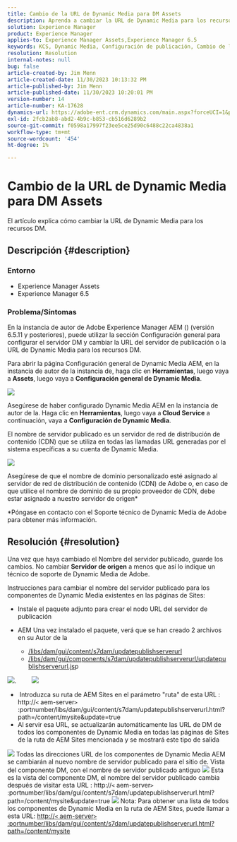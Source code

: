 ```yaml
---
title: Cambio de la URL de Dynamic Media para DM Assets
description: Aprenda a cambiar la URL de Dynamic Media para los recursos DM.
solution: Experience Manager
product: Experience Manager
applies-to: Experience Manager Assets,Experience Manager 6.5
keywords: KCS, Dynamic Media, Configuración de publicación, Cambio de la URL de DM
resolution: Resolution
internal-notes: null
bug: false
article-created-by: Jim Menn
article-created-date: 11/30/2023 10:13:32 PM
article-published-by: Jim Menn
article-published-date: 11/30/2023 10:20:01 PM
version-number: 14
article-number: KA-17628
dynamics-url: https://adobe-ent.crm.dynamics.com/main.aspx?forceUCI=1&pagetype=entityrecord&etn=knowledgearticle&id=0ec551ae-cd8f-ee11-8179-6045bd006268
exl-id: 2fcb2ab8-abd2-4b9c-b853-cb516d6289b2
source-git-commit: f0598a17997f23ee5ce25d90c6488c22ca4838a1
workflow-type: tm+mt
source-wordcount: '454'
ht-degree: 1%

---
```


# Cambio de la URL de Dynamic Media para DM Assets


El artículo explica cómo cambiar la URL de Dynamic Media para los recursos DM.

## Descripción {#description}


### Entorno

- Experience Manager Assets
- Experience Manager 6.5



### Problema/Síntomas


En la instancia de autor de Adobe Experience Manager AEM () (versión 6.5.11 y posteriores), puede utilizar la sección Configuración general para configurar el servidor DM y cambiar la URL del servidor de publicación o la URL de Dynamic Media para los recursos DM.

Para abrir la página Configuración general de Dynamic Media AEM, en la instancia de autor de la instancia de, haga clic en <b>Herramientas</b>, luego vaya a <b>Assets</b>, luego vaya a <b>Configuración general de Dynamic Media</b>.

![](assets/___12c551ae-cd8f-ee11-8179-6045bd006268___.png)

Asegúrese de haber configurado Dynamic Media AEM en la instancia de autor de la. Haga clic en <b>Herramientas</b>, luego vaya a<b> Cloud Service</b> a continuación, vaya a <b>Configuración de Dynamic Media</b>.

El nombre de servidor publicado es un servidor de red de distribución de contenido (CDN) que se utiliza en todas las llamadas URL generadas por el sistema específicas a su cuenta de Dynamic Media.

![](assets/___16c551ae-cd8f-ee11-8179-6045bd006268___.png)

Asegúrese de que el nombre de dominio personalizado esté asignado al servidor de red de distribución de contenido (CDN) de Adobe o, en caso de que utilice el nombre de dominio de su propio proveedor de CDN, debe estar asignado a nuestro servidor de origen\*

\*Póngase en contacto con el Soporte técnico de Dynamic Media de Adobe para obtener más información.


## Resolución {#resolution}


Una vez que haya cambiado el Nombre del servidor publicado, guarde los cambios. No cambiar <b>Servidor de origen</b> a menos que así lo indique un técnico de soporte de Dynamic Media de Adobe.

Instrucciones para cambiar el nombre del servidor publicado para los componentes de Dynamic Media existentes en las páginas de Sites:

- Instale el paquete adjunto para crear el nodo URL del servidor de publicación
- AEM Una vez instalado el paquete, verá que se han creado 2 archivos en su Autor de la

   - [/libs/dam/gui/content/s7dam/updatepublishserverurl](http://vgaur-wx-1:4502/crx/de/index.jsp#/crx.default/jcr%3aroot/libs/dam/gui/content/s7dam/updatepublishserverurl "Ver ruta en el CRXDE Lite")
   - [/libs/dam/gui/components/s7dam/updatepublishserverurl/updatepublishserverurl.js](http://vgaur-wx-1:4502/crx/de/index.jsp#/crx.default/jcr%3aroot/libs/dam/gui/components/s7dam/updatepublishserverurl/updatepublishserverurl.jsp "Ver ruta en el CRXDE Lite")p


![](assets/d326656d-3f49-ec11-8c62-000d3a5cbc3f.png).         ![](assets/20fc6673-3f49-ec11-8c62-000d3a5cbc3f.png)

- &#x200B;&#x200B;&#x200B;&#x200B;&#x200B; Introduzca su ruta de AEM Sites en el parámetro &quot;ruta&quot; de esta URL : http://`<` aem-server`>` :portnumber/libs/dam/gui/content/s7dam/updatepublishserverurl.html?path=/content/mysite&amp;update=true&#x200B;&#x200B;&#x200B;&#x200B;&#x200B;&#x200B;&#x200B;
- Al servir esa URL, se actualizarán automáticamente las URL de DM de todos los componentes de Dynamic Media en todas las páginas de Sites de la ruta de AEM Sites mencionada y se mostrará este tipo de salida


![](assets/12ef597f-3f49-ec11-8c62-000d3a5cbc3f.png)
Todas las direcciones URL de los componentes de Dynamic Media AEM se cambiarán al nuevo nombre de servidor publicado para el sitio de.
Vista del componente DM, con el nombre de servidor publicado antiguo
![](assets/59f64ca5-4049-ec11-8c62-000d3a5cbc3f.png)
Esta es la vista del componente DM, el nombre del servidor publicado cambia después de visitar esta URL : http://`<` aem-server`>` :portnumber/libs/dam/gui/content/s7dam/updatepublishserverurl.html?path=/content/mysite&amp;update=true
![](assets/7a7449b1-4049-ec11-8c62-000d3a5cbc3f.png)
Nota: Para obtener una lista de todos los componentes de Dynamic Media en la ruta de AEM Sites, puede llamar a esta URL: <u style="text-decoration:underline">http://`<` aem-server`>` :portnumber/libs/dam/gui/content/s7dam/updatepublishserverurl.html?path=/content/mysite</u>

&#x200B;&#x200B;&#x200B;&#x200B;&#x200B;&#x200B;
